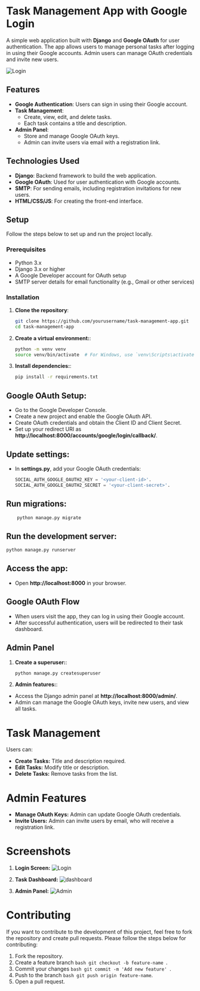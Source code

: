 # Task Management App with Google Login

A simple web application built with **Django** and **Google OAuth** for user authentication. The app allows users to manage personal tasks after logging in using their Google accounts. Admin users can manage OAuth credentials and invite new users.

  ![Login](https://github.com/user-attachments/assets/6766fc39-05c3-47a2-a2bb-021589a59329)


## Features

- **Google Authentication**: Users can sign in using their Google account.
- **Task Management**:
  - Create, view, edit, and delete tasks.
  - Each task contains a title and description.
- **Admin Panel**:
  - Store and manage Google OAuth keys.
  - Admin can invite users via email with a registration link.

## Technologies Used

- **Django**: Backend framework to build the web application.
- **Google OAuth**: Used for user authentication with Google accounts.
- **SMTP**: For sending emails, including registration invitations for new users.
- **HTML/CSS/JS**: For creating the front-end interface.

## Setup

Follow the steps below to set up and run the project locally.

### Prerequisites

- Python 3.x
- Django 3.x or higher
- A Google Developer account for OAuth setup
- SMTP server details for email functionality (e.g., Gmail or other services)

### Installation

1. **Clone the repository**:
   ```bash
   git clone https://github.com/yourusername/task-management-app.git
   cd task-management-app

2. **Create a virtual environment:**:
   ```bash
   python -m venv venv
   source venv/bin/activate  # For Windows, use `venv\Scripts\activate`
   
3. **Install dependencies:**:
   ```bash
   pip install -r requirements.txt

## Google OAuth Setup:

- Go to the Google Developer Console.
- Create a new project and enable the Google OAuth API.
- Create OAuth credentials and obtain the Client ID and Client Secret.
- Set up your redirect URI as **http://localhost:8000/accounts/google/login/callback/**.

## Update settings:

- In **settings.py**, add your Google OAuth credentials:
   ```python
   SOCIAL_AUTH_GOOGLE_OAUTH2_KEY = '<your-client-id>'.
   SOCIAL_AUTH_GOOGLE_OAUTH2_SECRET = '<your-client-secret>'.

## Run migrations:
  ```bash
      python manage.py migrate
  ```

## Run the development server:
   ```bash
   python manage.py runserver
   ```
## Access the app:
- Open **http://localhost:8000** in your browser.

## Google OAuth Flow

- When users visit the app, they can log in using their Google account.
- After successful authentication, users will be redirected to their task dashboard.

## Admin Panel

1. **Create a superuser:**:
   ```bash
   python manage.py createsuperuser
   
2. **Admin features:**:

- Access the Django admin panel at **http://localhost:8000/admin/**.
- Admin can manage the Google OAuth keys, invite new users, and view all tasks.

  
# Task Management
  Users can:
  - **Create Tasks:** Title and description required.
  - **Edit Tasks:** Modify title or description.
  - **Delete Tasks:** Remove tasks from the list.

# Admin Features
  - **Manage OAuth Keys:** Admin can update Google OAuth credentials.
  - **Invite Users:** Admin can invite users by email, who will receive a registration link.

# Screenshots
1. **Login Screen:**
![Login](https://github.com/user-attachments/assets/6d877798-fe1a-41df-81dd-b752c481d87d)

2. **Task Dashboard:**
![dashboard](https://github.com/user-attachments/assets/bd08c521-62e2-419d-8270-6454987a12e7)

3. **Admin Panel:**
![Admin](https://github.com/user-attachments/assets/934ae279-6e42-46a5-858f-9fd921d57ace)

# Contributing
If you want to contribute to the development of this project, feel free to fork the repository and create pull requests. Please follow the steps below for contributing:

   1. Fork the repository.
   2. Create a feature branch ```bash git checkout -b feature-name ```.
   3. Commit your changes ```bash git commit -m 'Add new feature' ```.
   4. Push to the branch ```bash git push origin feature-name```.
   5. Open a pull request.
